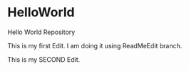 # HelloWorld
Hello World Repository

This is my first Edit. I am doing it using ReadMeEdit branch.

This is my SECOND Edit.

